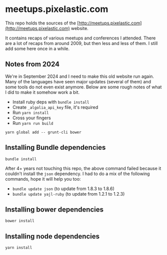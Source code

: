 # meetups.pixelastic.com

This repo holds the sources of the
[http://meetups.pixelastic.com](http://meetups.pixelastic.com) website.

It contains recaps of various meetups and conferences I attended. There are
a lot of recaps from around 2009, but then less and less of them. I still add
some here once in a while.

## Notes from 2024

We're in September 2024 and I need to make this old website run again. Many of
the languages have seen major updates (several of them) and some tools do not
even exist anymore. Below are some rough notes of what I did to make it somehow
work a bit.

- Install ruby deps with `bundle install`
- Create `_algolia_api_key` file, it's required
- Run `yarn install`
- Cross your fingers
- Run `yarn run build`


`yarn global add -- grunt-cli bower`

## Installing Bundle dependencies

`bundle install`

After 4+ years not touching this repo, the above command failed because it
couldn't install the `json` dependency. I had to do a mix of the following
commands, hope it will help you too:

- `bundle update json` (to update from 1.8.3 to 1.8.6)
- `bundle update yajl-ruby` (to update from 1.2.1 to 1.2.3)

## Installing bower dependencies

`bower install`

## Installing node dependencies

`yarn install`

